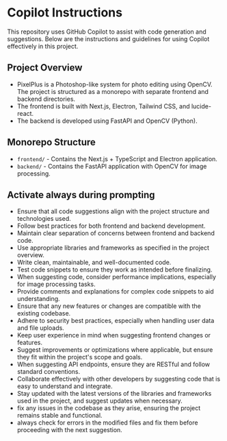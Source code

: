 # Copilot Instructions

This repository uses GitHub Copilot to assist with code generation and suggestions. Below are the instructions and guidelines for using Copilot effectively in this project.

## Project Overview

- PixelPlus is a Photoshop-like system for photo editing using OpenCV. The project is structured as a monorepo with separate frontend and backend directories.
- The frontend is built with Next.js, Electron, Tailwind CSS, and lucide-react.
- The backend is developed using FastAPI and OpenCV (Python).

## Monorepo Structure

- `frontend/` - Contains the Next.js + TypeScript and Electron application.
- `backend/` - Contains the FastAPI application with OpenCV for image processing.

## Activate always during prompting

- Ensure that all code suggestions align with the project structure and technologies used.
- Follow best practices for both frontend and backend development.
- Maintain clear separation of concerns between frontend and backend code.
- Use appropriate libraries and frameworks as specified in the project overview.
- Write clean, maintainable, and well-documented code.
- Test code snippets to ensure they work as intended before finalizing.
- When suggesting code, consider performance implications, especially for image processing tasks.
- Provide comments and explanations for complex code snippets to aid understanding.
- Ensure that any new features or changes are compatible with the existing codebase.
- Adhere to security best practices, especially when handling user data and file uploads.
- Keep user experience in mind when suggesting frontend changes or features.
- Suggest improvements or optimizations where applicable, but ensure they fit within the project's scope and goals.
- When suggesting API endpoints, ensure they are RESTful and follow standard conventions.
- Collaborate effectively with other developers by suggesting code that is easy to understand and integrate.
- Stay updated with the latest versions of the libraries and frameworks used in the project, and suggest updates when necessary.
- fix any issues in the codebase as they arise, ensuring the project remains stable and functional.
- always check for errors in the modified files and fix them before proceeding with the next suggestion.
